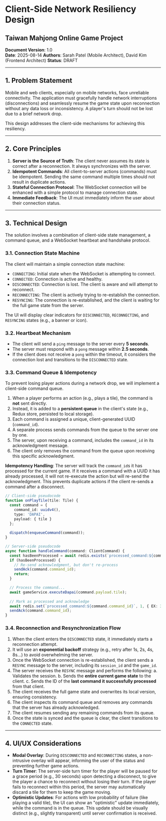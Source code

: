 # Client-Side Network Resiliency Design
## Taiwan Mahjong Online Game Project

**Document Version**: 1.0  
**Date**: 2025-08-14
**Authors**: Sarah Patel (Mobile Architect), David Kim (Frontend Architect)
**Status**: DRAFT

---

## 1. Problem Statement

Mobile and web clients, especially on mobile networks, face unreliable connectivity. The application must gracefully handle network interruptions (disconnections) and seamlessly resume the game state upon reconnection without any data loss or inconsistency. A player's turn should not be lost due to a brief network drop.

This design addresses the client-side mechanisms for achieving this resiliency.

---

## 2. Core Principles

1.  **Server is the Source of Truth**: The client never assumes its state is correct after a reconnection. It always synchronizes with the server.
2.  **Idempotent Commands**: All client-to-server actions (commands) must be idempotent. Sending the same command multiple times should not result in duplicate actions.
3.  **Stateful Connection Protocol**: The WebSocket connection will be enhanced with a simple protocol to manage connection state.
4.  **Immediate Feedback**: The UI must immediately inform the user about their connection status.

---

## 3. Technical Design

The solution involves a combination of client-side state management, a command queue, and a WebSocket heartbeat and handshake protocol.

### 3.1. Connection State Machine

The client will maintain a simple connection state machine:

*   `CONNECTING`: Initial state when the WebSocket is attempting to connect.
*   `CONNECTED`: Connection is active and healthy.
*   `DISCONNECTED`: Connection is lost. The client is aware and will attempt to reconnect.
*   `RECONNECTING`: The client is actively trying to re-establish the connection.
*   `RESYNCING`: The connection is re-established, and the client is waiting for the full game state from the server.

The UI will display clear indicators for `DISCONNECTED`, `RECONNECTING`, and `RESYNCING` states (e.g., a banner or icon).

### 3.2. Heartbeat Mechanism

*   The client will send a `ping` message to the server every **5 seconds**.
*   The server must respond with a `pong` message within **2.5 seconds**.
*   If the client does not receive a `pong` within the timeout, it considers the connection lost and transitions to the `DISCONNECTED` state.

### 3.3. Command Queue & Idempotency

To prevent losing player actions during a network drop, we will implement a client-side command queue.

1.  When a player performs an action (e.g., plays a tile), the command is **not** sent directly.
2.  Instead, it is added to a **persistent queue** in the client's state (e.g., Redux store, persisted to local storage).
3.  Each command is assigned a unique, client-generated UUID (`command_id`).
4.  A separate process sends commands from the queue to the server one by one.
5.  The server, upon receiving a command, includes the `command_id` in its acknowledgment message.
6.  The client only removes the command from the queue upon receiving this specific acknowledgment.

**Idempotency Handling**: The server will track the `command_id`s it has processed for the current game. If it receives a command with a UUID it has already processed, it will not re-execute the action but will re-send the acknowledgment. This prevents duplicate actions if the client re-sends a command after a disconnect.

```typescript
// Client-side pseudocode
function onPlayTile(tile: Tile) {
  const command = {
    command_id: uuidv4(),
    type: 'DAPAI',
    payload: { tile }
  };
  
  dispatch(enqueueCommand(command));
}

// Server-side pseudocode
async function handleCommand(command: ClientCommand) {
  const hasBeenProcessed = await redis.exists(`processed_command:${command.command_id}`);
  if (hasBeenProcessed) {
    // Re-send acknowledgment, but don't re-process
    sendAck(command.command_id);
    return;
  }

  // Process the command...
  await gameService.executeDapai(command.payload.tile);
  
  // Mark as processed and acknowledge
  await redis.set(`processed_command:${command.command_id}`, 1, { EX: 3600 });
  sendAck(command.command_id);
}
```

### 3.4. Reconnection and Resynchronization Flow

1.  When the client enters the `DISCONNECTED` state, it immediately starts a reconnection attempt.
2.  It will use an **exponential backoff** strategy (e.g., retry after 1s, 2s, 4s, 8s...) to avoid overwhelming the server.
3.  Once the WebSocket connection is re-established, the client sends a `RESYNC` message to the server, including its `session_id` and the `game_id`.
4.  The server receives the `RESYNC` message and performs the following:
    a.  Validates the session.
    b.  Sends the **entire current game state** to the client.
    c.  Sends the ID of the **last command it successfully processed** from that client.
5.  The client receives the full game state and overwrites its local version, ensuring consistency.
6.  The client inspects its command queue and removes any commands that the server has already acknowledged.
7.  The client resumes sending any remaining commands from its queue.
8.  Once the state is synced and the queue is clear, the client transitions to the `CONNECTED` state.

---

## 4. UI/UX Considerations

*   **Modal Overlay**: During `DISCONNECTED` and `RECONNECTING` states, a non-intrusive overlay will appear, informing the user of the status and preventing further game actions.
*   **Turn Timer**: The server-side turn timer for the player will be paused for a grace period (e.g., 30 seconds) upon detecting a disconnect, to give the player a chance to reconnect without losing their turn. If the player fails to reconnect within this period, the server may automatically discard a tile for them to keep the game moving.
*   **Optimistic Updates**: For actions with low probability of failure (like playing a valid tile), the UI can show an "optimistic" update immediately, while the command is in the queue. This update should be visually distinct (e.g., slightly transparent) until server confirmation is received.
